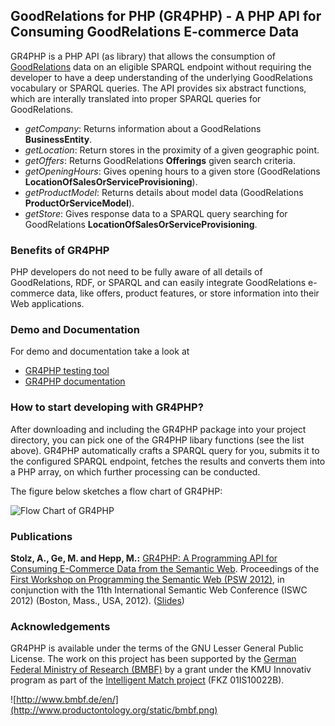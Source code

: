 ## GoodRelations for PHP (GR4PHP) - A PHP API for Consuming GoodRelations E-commerce Data ##

GR4PHP is a PHP API (as library) that allows the consumption of [GoodRelations](http://purl.org/goodrelations/) data on an eligible SPARQL endpoint without requiring the developer to have a deep understanding of the underlying GoodRelations vocabulary or SPARQL queries. The API provides six abstract functions, which are interally translated into proper SPARQL queries for GoodRelations.

  * *getCompany*: Returns information about a GoodRelations **BusinessEntity**.
  * *getLocation*: Return stores in the proximity of a given geographic point.
  * *getOffers*: Returns GoodRelations **Offerings** given search criteria.
  * *getOpeningHours*: Gives opening hours to a given store (GoodRelations **LocationOfSalesOrServiceProvisioning**).
  * *getProductModel*: Returns details about model data (GoodRelations **ProductOrServiceModel**).
  * *getStore*: Gives response data to a SPARQL query searching for GoodRelations **LocationOfSalesOrServiceProvisioning**.


### Benefits of GR4PHP ###

PHP developers do not need to be fully aware of all details of GoodRelations, RDF, or SPARQL and can easily integrate GoodRelations e-commerce data, like offers, product features, or store information into their Web applications.


### Demo and Documentation ###

For demo and documentation take a look at
  * [GR4PHP testing tool](http://www.ebusiness-unibw.org/tools/gr4php/)
  * [GR4PHP documentation](http://www.ebusiness-unibw.org/tools/gr4php/doc/)


### How to start developing with GR4PHP? ###

After downloading and including the GR4PHP package into your project directory, you can pick one of the GR4PHP libary functions (see the list above). GR4PHP automatically crafts a SPARQL query for you, submits it to the configured SPARQL endpoint, fetches the results and converts them into a PHP array, on which further processing can be conducted.

The figure below sketches a flow chart of GR4PHP:

![Flow Chart of GR4PHP](http://www.ebusiness-unibw.org/tools/gr4php/images/scheme_v2.png)

### Publications ###

**Stolz, A., Ge, M. and Hepp, M.:** [GR4PHP: A Programming API for Consuming E-Commerce Data from the Semantic Web](http://www.inf.puc-rio.br/~psw12/3.pdf). Proceedings of the [First Workshop on Programming the Semantic Web (PSW 2012)](http://iswc2012.semanticweb.org/workshops/psw12.inf.puc-rio.br), in conjunction with the 11th International Semantic Web Conference (ISWC 2012) (Boston, Mass., USA, 2012). ([Slides](http://www.heppnetz.de/files/GR4PHP-ISWC2012-talk.pdf))

### Acknowledgements ###

GR4PHP is available under the terms of the GNU Lesser General Public License. The work on this project has been supported by the [German Federal Ministry of Research (BMBF)](http://www.bmbf.de/en/) by a grant under the KMU Innovativ program as part of the [Intelligent Match project](http://www.intelligent-match.de/) (FKZ 01IS10022B).

![http://www.bmbf.de/en/](http://www.productontology.org/static/bmbf.png)
